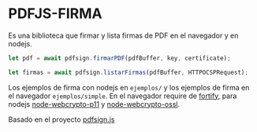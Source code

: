 # PDFJS-FIRMA

Es una biblioteca que firmar y lista firmas de PDF en el navegador y en nodejs.

```javascript
let pdf = await pdfsign.firmarPDF(pdfBuffer, key, certificate);
```

```javascript
let firmas = await pdfsign.listarFirmas(pdfBuffer, HTTPOCSPRequest);
```

Los ejemplos de firma con nodejs en `ejemplos/` y los ejemplos de firma en el navegador `ejemplos/simple`.
En el navegador require de [fortify](https://tools.fortifyapp.com/), para nodejs [node-webcrypto-p11](https://github.com/PeculiarVentures/node-webcrypto-p11) y [node-webcrypto-ossl](https://github.com/PeculiarVentures/node-webcrypto-ossl).

Basado en el proyecto [pdfsign.js](https://github.com/Communication-Systems-Group/pdfsign.js)

